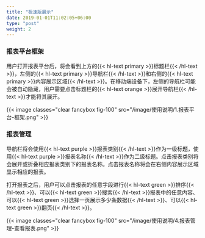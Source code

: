 ```yaml
---
title: "极速版展示"
date: 2019-01-01T11:02:05+06:00
type: "post"
weight: 2
---
```

  
### 报表平台框架  

用户打开报表平台后，将会看到上方的{{< hl-text primary >}}标题栏{{< /hl-text >}}，左侧的{{< hl-text primary >}}导航栏{{< /hl-text >}}和右侧的{{< hl-text primary >}}内容展示区域{{< /hl-text >}}。在移动端设备下，左侧的导航栏可能会被自动隐藏，用户需要点击标题栏的{{< hl-text orange >}}展开导航栏{{< /hl-text >}}才能将其展开。  

{{< image classes="clear fancybox fig-100" src="/image/使用说明/1.报表平台-框架.png" >}}  
  
  
###  报表管理

导航栏将会使用{{< hl-text purple >}}报表类别{{< /hl-text >}}作为一级标题，使用{{< hl-text purple >}}报表名称{{< /hl-text >}}作为二级标题。点击报表类别将会展开或折叠相应报表类别下的报表名称。点击报表名称将会在右侧内容展示区域显示相应的报表。  
  
打开报表之后，用户可以点击报表的任意字段进行{{< hl-text green >}}排序{{< /hl-text >}}、可以{{< hl-text green >}}搜索{{< /hl-text >}}报表中的任意内容、可以{{< hl-text green >}}选择一页展示多少条数据{{< /hl-text >}}、可以{{< hl-text green >}}翻页{{< /hl-text >}}。

{{< image classes="clear fancybox fig-100" src="/image/使用说明/4.报表管理-查看报表.png" >}} 
